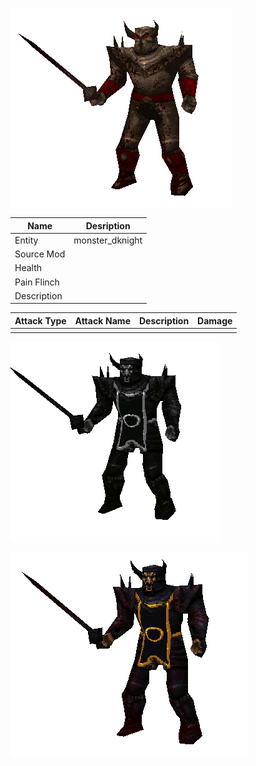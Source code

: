 ![Monster Picture](assets/img/knight_champion.png)

|Name  |Desription|
|------|-------------|
|Entity|monster_dknight|
|Source Mod||
|Health||
|Pain Flinch||
|Description||

|Attack Type|Attack Name|Description|Damage|
|-----------|-----------|-----------|------|
||||

![skin1](assets/img/knight_champion2.png)

![skin2](assets/img/knight_champion3.png)
